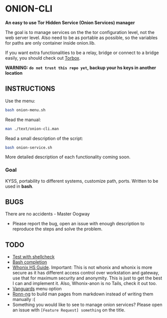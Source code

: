 # ONION-CLI

**An easy to use Tor Hidden Service (Onion Services) manager**

The goal is to manage services on the the tor configuration level, not the web server level. Also need to be as portable as possible, so the variables for paths are only container inside onion.lib.

If you want extra functionalities to be a relay, bridge or connect to a bridge easily, you should check out [Torbox](https://github.com/radio24/TorBox).

**WARNING: `do not trust this repo yet`, backup your hs keys in another location**

## INSTRUCTIONS

Use the menu:

```bash
bash onion-menu.sh
```

Read the manual:

```bash
man ./text/onion-cli.man
```

Read a small description of the script:

```bash
bash onion-service.sh
```

More detailed description of each functionality coming soon.

### Goal

KYSS, portability to different systems, customize path, ports.
Written to be used in **bash**.

## BUGS

There are no accidents - Master Oogway

* Please report the bug, open an issue with enough description to reproduce the steps and solve the problem.

## TODO

* [Test with shellcheck](https://github.com/koalaman/shellcheck)
* [Bash completion](http://web.archive.org/web/20200507173259/https://debian-administration.org/article/317/An_introduction_to_bash_completion_part_2)
* [Whonix HS Guide](https://www.whonix.org/wiki/Onion_Services#Security_Recommendations). Important: This is not whonix and whonix is more secure as it has different access control over workstation and gateway, use that for maximum security and anonymity. This is just to get the best I can and implement it. Also, Whonix-anon is no Tails, check it out too.
* [Vanguards](https://github.com/mikeperry-tor/vanguards) menu option
* [Ronn-ng](https://github.com/apjanke/ronn-ng/) to build man pages from markdown instead of writing them manually :(
* Something you would like to see to manage onion services? Please open an issue with `[Feature Request] something` on the title.